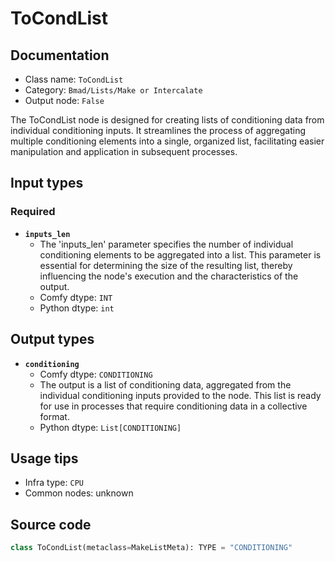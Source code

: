 # ToCondList
## Documentation
- Class name: `ToCondList`
- Category: `Bmad/Lists/Make or Intercalate`
- Output node: `False`

The ToCondList node is designed for creating lists of conditioning data from individual conditioning inputs. It streamlines the process of aggregating multiple conditioning elements into a single, organized list, facilitating easier manipulation and application in subsequent processes.
## Input types
### Required
- **`inputs_len`**
    - The 'inputs_len' parameter specifies the number of individual conditioning elements to be aggregated into a list. This parameter is essential for determining the size of the resulting list, thereby influencing the node's execution and the characteristics of the output.
    - Comfy dtype: `INT`
    - Python dtype: `int`
## Output types
- **`conditioning`**
    - Comfy dtype: `CONDITIONING`
    - The output is a list of conditioning data, aggregated from the individual conditioning inputs provided to the node. This list is ready for use in processes that require conditioning data in a collective format.
    - Python dtype: `List[CONDITIONING]`
## Usage tips
- Infra type: `CPU`
- Common nodes: unknown


## Source code
```python
class ToCondList(metaclass=MakeListMeta): TYPE = "CONDITIONING"

```
